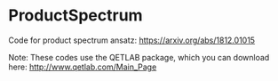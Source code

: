 # ProductSpectrum
Code for product spectrum ansatz: https://arxiv.org/abs/1812.01015

Note: These codes use the QETLAB package, which you can download here: http://www.qetlab.com/Main_Page
